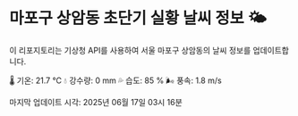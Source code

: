 
# 마포구 상암동 초단기 실황 날씨 정보 🌤️

이 리포지토리는 기상청 API를 사용하여 서울 마포구 상암동의 날씨 정보를 업데이트합니다. 

🌡️ 기온: 21.7 ℃
💧 강수량: 0 mm
💦 습도: 85 %
🌬️ 풍속: 1.8 m/s

마지막 업데이트 시각: 2025년 06월 17일 03시 16분    
